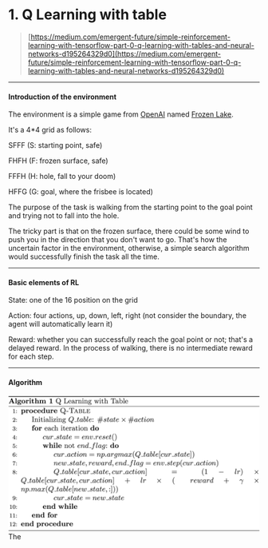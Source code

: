 # 1. Q Learning with table

> [https://medium.com/emergent-future/simple-reinforcement-learning-with-tensorflow-part-0-q-learning-with-tables-and-neural-networks-d195264329d0](https://medium.com/emergent-future/simple-reinforcement-learning-with-tensorflow-part-0-q-learning-with-tables-and-neural-networks-d195264329d0)

---

#### Introduction of the environment

The environment is a simple game from [OpenAI](https://gym.openai.com/docs/) named [Frozen Lake](https://gym.openai.com/envs/FrozenLake-v0/).

It's a 4\*4 grid as follows:

SFFF       \(S: starting point, safe\)

FHFH       \(F: frozen surface, safe\)

FFFH       \(H: hole, fall to your doom\)

HFFG       \(G: goal, where the frisbee is located\)

The purpose of the task is walking from the starting point to the goal point and trying not to fall into the hole.

The tricky part is that on the frozen surface, there could be some wind to push you in the direction that you don't want to go. That's how the uncertain factor in the environment, otherwise, a simple search algorithm would successfully finish the task all the time.

---

#### Basic elements of RL

State: one of the 16 position on the grid

Action: four actions, up, down, left, right \(not consider the boundary, the agent will automatically learn it\)

Reward: whether you can successfully reach the goal point or not; that's a delayed reward. In the process of walking, there is no intermediate reward for each step.

---

#### Algorithm

![](/assets/algo_q_table.png)The 

